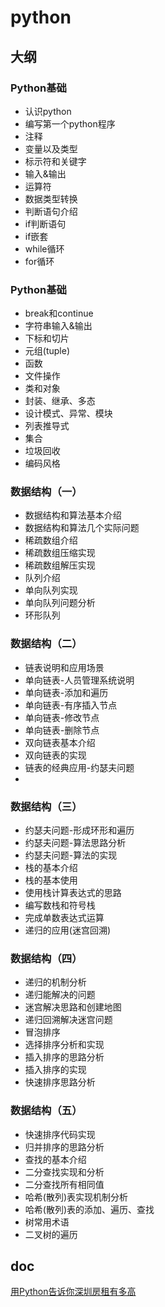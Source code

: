 # python

## 大纲

###  Python基础
* 认识python
* 编写第一个python程序
* 注释
* 变量以及类型
* 标示符和关键字
* 输入&输出
* 运算符
* 数据类型转换
* 判断语句介绍
* if判断语句
* if嵌套
* while循环
* for循环

###  Python基础
* break和continue
* 字符串输入&输出
* 下标和切片
* 元组(tuple)
* 函数
* 文件操作
* 类和对象
* 封装、继承、多态
* 设计模式、异常、模块
* 列表推导式
* 集合
* 垃圾回收
* 编码风格

###  数据结构（一）
* 数据结构和算法基本介绍
* 数据结构和算法几个实际问题
* 稀疏数组介绍
* 稀疏数组压缩实现
* 稀疏数组解压实现
* 队列介绍
* 单向队列实现
* 单向队列问题分析
* 环形队列

###  数据结构（二）
* 链表说明和应用场景
* 单向链表-人员管理系统说明
* 单向链表-添加和遍历
* 单向链表-有序插入节点
* 单向链表-修改节点
* 单向链表-删除节点
* 双向链表基本介绍
* 双向链表的实现
* 链表的经典应用-约瑟夫问题
* 

###  数据结构（三）
* 约瑟夫问题-形成环形和遍历
* 约瑟夫问题-算法思路分析
* 约瑟夫问题-算法的实现
* 栈的基本介绍
* 栈的基本使用
* 使用栈计算表达式的思路
* 编写数栈和符号栈
* 完成单数表达式运算
* 递归的应用(迷宫回溯)

###  数据结构（四）
* 递归的机制分析
* 递归能解决的问题
* 迷宫解决思路和创建地图
* 递归回溯解决迷宫问题
* 冒泡排序
* 选择排序分析和实现
* 插入排序的思路分析
* 插入排序的实现
* 快速排序思路分析

### 数据结构（五）
* 快速排序代码实现
* 归并排序的思路分析
* 查找的基本介绍
* 二分查找实现和分析
* 二分查找所有相同值
* 哈希(散列)表实现机制分析
* 哈希(散列)表的添加、遍历、查找
* 树常用术语
* 二叉树的遍历 

## doc
[用Python告诉你深圳房租有多高](http://www.imooc.com/article/258729)